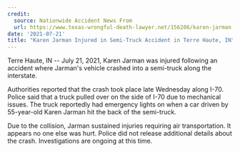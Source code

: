 ```yaml
---
credit:
  source: Nationwide Accident News From
  url: https://www.texas-wrongful-death-lawyer.net/156206/karen-jarman-semi-truck-accident-terre-haute-in.htm
date: '2021-07-21'
title: "Karen Jarman Injured in Semi-Truck Accident in Terre Haute, IN"
---
```

Terre Haute, IN -- July 21, 2021, Karen Jarman was injured following an accident where Jarman's vehicle crashed into a semi-truck along the interstate.

Authorities reported that the crash took place late Wednesday along I-70. Police said that a truck pulled over on the side of I-70 due to mechanical issues. The truck reportedly had emergency lights on when a car driven by 55-year-old Karen Jarman hit the back of the semi-truck.

Due to the collision, Jarman sustained injuries requiring air transportation. It appears no one else was hurt. Police did not release additional details about the crash. Investigations are ongoing at this time.
